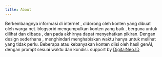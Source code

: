 ```yaml
---
title: About
---
```


Berkembangnya informasi di internet , didorong oleh konten yang dibuat oleh warga net. blogsorid mengumpulkan konten yang baik , berguna untuk dilihat dan dibaca , dan pada akhirnya dapat menyehatkan pikiran. 
Dengan design sederhana , menghindari menghabiskan waktu hanya untuk melihat yang tidak perlu.
Beberapa atau kebanyakan konten diisi oleh hasil genAI, dengan prompt sesuai waktu dan kondisi.
support by <a href=https://digitalneo.id>DigitalNeo.ID</a>

